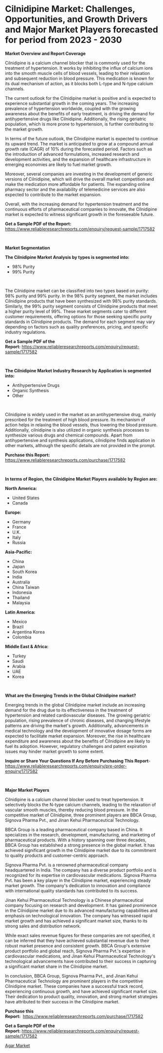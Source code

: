 <p><h1>Cilnidipine Market: Challenges, Opportunities, and Growth Drivers and Major Market Players forecasted for period from 2023 - 2030</h1></p><p><strong>Market Overview and Report Coverage</strong></p>
<p><p>Cilnidipine is a calcium channel blocker that is commonly used for the treatment of hypertension. It works by inhibiting the influx of calcium ions into the smooth muscle cells of blood vessels, leading to their relaxation and subsequent reduction in blood pressure. This medication is known for its dual mechanism of action, as it blocks both L-type and N-type calcium channels.</p><p>The current outlook for the Cilnidipine market is positive and is expected to experience substantial growth in the coming years. The increasing prevalence of hypertension worldwide, coupled with the growing awareness about the benefits of early treatment, is driving the demand for antihypertensive drugs like Cilnidipine. Additionally, the rising geriatric population, which is more prone to hypertension, is further contributing to the market growth.</p><p>In terms of the future outlook, the Cilnidipine market is expected to continue its upward trend. The market is anticipated to grow at a compound annual growth rate (CAGR) of 10% during the forecasted period. Factors such as the introduction of advanced formulations, increased research and development activities, and the expansion of healthcare infrastructure in emerging economies are likely to fuel market growth.</p><p>Moreover, several companies are investing in the development of generic versions of Cilnidipine, which will drive the overall market competition and make the medication more affordable for patients. The expanding online pharmacy sector and the availability of telemedicine services are also expected to contribute to the market expansion.</p><p>Overall, with the increasing demand for hypertension treatment and the continuous efforts of pharmaceutical companies to innovate, the Cilnidipine market is expected to witness significant growth in the foreseeable future.</p></p>
<p><strong>Get a Sample PDF of the Report:</strong> <a href="https://www.reliableresearchreports.com/enquiry/request-sample/1717582">https://www.reliableresearchreports.com/enquiry/request-sample/1717582</a></p>
<p>&nbsp;</p>
<p><strong>Market Segmentation</strong></p>
<p><strong>The Cilnidipine Market Analysis by types is segmented into:</strong></p>
<p><ul><li>98% Purity</li><li>99% Purity</li></ul></p>
<p>&nbsp;</p>
<p><p>The Cilnidipine market can be classified into two types based on purity: 98% purity and 99% purity. In the 98% purity segment, the market includes Cilnidipine products that have been synthesized with 98% purity standards. Similarly, the 99% purity segment consists of Cilnidipine products that meet a higher purity level of 99%. These market segments cater to different customer requirements, offering options for those seeking specific purity standards in Cilnidipine products. The demand for each segment may vary depending on factors such as quality preferences, pricing, and specific industry regulations.</p></p>
<p><strong>Get a Sample PDF of the Report:</strong>&nbsp;<a href="https://www.reliableresearchreports.com/enquiry/request-sample/1717582">https://www.reliableresearchreports.com/enquiry/request-sample/1717582</a></p>
<p>&nbsp;</p>
<p><strong>The Cilnidipine Market Industry Research by Application is segmented into:</strong></p>
<p><ul><li>Antihypertensive Drugs</li><li>Organic Synthesis</li><li>Other</li></ul></p>
<p>&nbsp;</p>
<p><p>Cilnidipine is widely used in the market as an antihypertensive drug, mainly prescribed for the treatment of high blood pressure. Its mechanism of action helps in relaxing the blood vessels, thus lowering the blood pressure. Additionally, cilnidipine is also utilized in organic synthesis processes to synthesize various drugs and chemical compounds. Apart from antihypertensive and synthesis applications, cilnidipine finds application in other markets, although the specific details are not provided in the prompt.</p></p>
<p><strong>Purchase this Report:</strong>&nbsp; <a href="https://www.reliableresearchreports.com/purchase/1717582">https://www.reliableresearchreports.com/purchase/1717582</a></p>
<p>&nbsp;</p>
<p><strong>In terms of Region, the Cilnidipine Market Players available by Region are:</strong></p>
<p>
    <p> <strong> North America: </strong>
        <ul>
            <li>United States</li>
            <li>Canada</li>
        </ul>
        </p> 
    <p> <strong> Europe: </strong>
        <ul>
            <li>Germany</li>
            <li>France</li>
            <li>U.K.</li>
            <li>Italy</li>
            <li>Russia</li>
        </ul>
        </p> 
    <p> <strong> Asia-Pacific: </strong>
        <ul>
            <li>China</li>
            <li>Japan</li>
            <li>South Korea</li>
            <li>India</li>
            <li>Australia</li>
            <li>China Taiwan</li>
            <li>Indonesia</li>
            <li>Thailand</li>
            <li>Malaysia</li>
        </ul>
        </p> 
    <p> <strong> Latin America: </strong>
        <ul>
            <li>Mexico</li>
            <li>Brazil</li>
            <li>Argentina Korea</li>
            <li>Colombia</li>
        </ul>
        </p> 
    <p> <strong> Middle East & Africa: </strong>
        <ul>
            <li>Turkey</li>
            <li>Saudi</li>
            <li>Arabia</li>
            <li>UAE</li>
            <li>Korea</li>
        </ul>
    </p>
    </p>
<p>&nbsp;</p>
<p><strong>What are the Emerging Trends in the Global Cilnidipine market?</strong></p>
<p><p>Emerging trends in the global Cilnidipine market include an increasing demand for the drug due to its effectiveness in the treatment of hypertension and related cardiovascular diseases. The growing geriatric population, rising prevalence of chronic diseases, and changing lifestyle patterns are driving the market's growth. Additionally, advancements in medical technology and the development of innovative dosage forms are expected to facilitate market expansion. Moreover, the rise in healthcare expenditure and awareness about the benefits of Cilnidipine are likely to fuel its adoption. However, regulatory challenges and patent expiration issues may hinder market growth to some extent.</p></p>
<p><strong>Inquire or Share Your Questions If Any Before Purchasing This Report</strong>- <a href="https://www.reliableresearchreports.com/enquiry/pre-order-enquiry/1717582">https://www.reliableresearchreports.com/enquiry/pre-order-enquiry/1717582</a></p>
<p>&nbsp;</p>
<p><strong>Major Market Players</strong></p>
<p><p>Cilnidipine is a calcium channel blocker used to treat hypertension. It selectively blocks the N-type calcium channels, leading to the relaxation of vascular smooth muscles, thereby reducing blood pressure. In the competitive market of Cilnidipine, three prominent players are BBCA Group, Signova Pharma Pvt., and Jinan Kehui Pharmaceutical Technology.</p><p>BBCA Group is a leading pharmaceutical company based in China. It specializes in the research, development, manufacturing, and marketing of pharmaceutical products. With a history spanning over three decades, BBCA Group has established a strong presence in the global market. It has achieved significant growth in the Cilnidipine market due to its commitment to quality products and customer-centric approach.</p><p>Signova Pharma Pvt. is a renowned pharmaceutical company headquartered in India. The company has a diverse product portfolio and is recognized for its expertise in cardiovascular medications. Signova Pharma Pvt. has been a key player in the Cilnidipine market, experiencing steady market growth. The company's dedication to innovation and compliance with international quality standards has contributed to its success.</p><p>Jinan Kehui Pharmaceutical Technology is a Chinese pharmaceutical company focusing on research and development. It has gained prominence in the Cilnidipine market due to its advanced manufacturing capabilities and emphasis on technological innovation. The company has witnessed rapid market growth and has achieved a significant market size, thanks to its strong sales and distribution network.</p><p>While exact sales revenue figures for these companies are not specified, it can be inferred that they have achieved substantial revenue due to their robust market presence and consistent growth. BBCA Group's extensive product portfolio and global reach, Signova Pharma Pvt.'s expertise in cardiovascular medications, and Jinan Kehui Pharmaceutical Technology's technological advancements have contributed to their success in capturing a significant market share in the Cilnidipine market.</p><p>In conclusion, BBCA Group, Signova Pharma Pvt., and Jinan Kehui Pharmaceutical Technology are prominent players in the competitive Cilnidipine market. These companies have a successful track record, experiencing continuous growth, and have achieved significant market size. Their dedication to product quality, innovation, and strong market strategies have attributed to their success in the Cilnidipine market.</p></p>
<p><strong>Purchase this Report:</strong>&nbsp;&nbsp;<a href="https://www.reliableresearchreports.com/purchase/1717582">https://www.reliableresearchreports.com/purchase/1717582</a></p>
<p></p>
<p><strong>Get a Sample PDF of the Report:</strong>&nbsp;<a href="https://www.reliableresearchreports.com/enquiry/request-sample/1717582">https://www.reliableresearchreports.com/enquiry/request-sample/1717582</a></p>
<p><p><a href="https://github.com/CliffMedina6/Market-Research-Report-List-2/blob/main/agar-market.md">Agar Market</a></p></p>